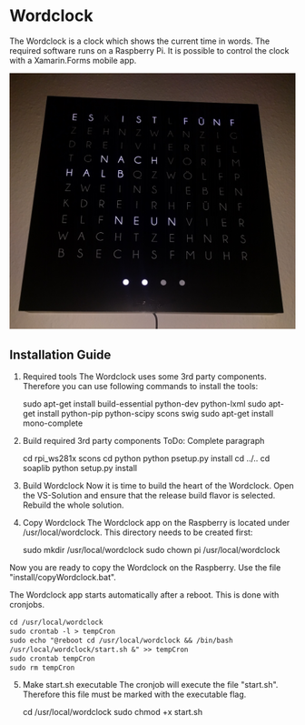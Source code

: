 # Wordclock

The Wordclock is a clock which shows the current time in words.
The required software runs on a Raspberry Pi.
It is possible to control the clock with a Xamarin.Forms mobile app.

![Wordclock](doc/clock.jpg)

## Installation Guide

1. Required tools
The Wordclock uses some 3rd party components. Therefore you can use following commands to install the tools:
    
    sudo apt-get install build-essential python-dev python-lxml
    sudo apt-get install python-pip python-scipy scons swig
    sudo apt-get install mono-complete

2. Build required 3rd party components
ToDo: Complete paragraph

    cd rpi_ws281x
    scons
    cd python
    python psetup.py install
    cd ../..
    cd soaplib
    python setup.py install

3. Build Wordclock
Now it is time to build the heart of the Wordclock.
Open the VS-Solution and ensure that the release build flavor is selected.
Rebuild the whole solution.

4. Copy Wordclock
The Wordclock app on the Raspberry is located under /usr/local/wordclock.
This directory needs to be created first:

    sudo mkdir /usr/local/wordclock
    sudo chown pi /usr/local/wordclock
	
Now you are ready to copy the Wordclock on the Raspberry.
Use the file "install/copyWordclock.bat".
	
The Wordclock app starts automatically after a reboot.
This is done with cronjobs.
    
    cd /usr/local/wordclock
    sudo crontab -l > tempCron
    sudo echo "@reboot cd /usr/local/wordclock && /bin/bash /usr/local/wordclock/start.sh &" >> tempCron
    sudo crontab tempCron
    sudo rm tempCron

5. Make start.sh executable
The cronjob will execute the file "start.sh".
Therefore this file must be marked with the executable flag.
    
    cd /usr/local/wordclock
    sudo chmod +x start.sh